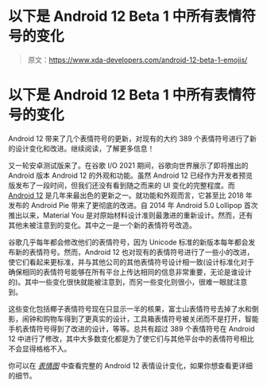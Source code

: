 # 以下是 Android 12 Beta 1 中所有表情符号的变化

> 原文：<https://www.xda-developers.com/android-12-beta-1-emojis/>

# 以下是 Android 12 Beta 1 中所有表情符号的变化

Android 12 带来了几个表情符号的更新，对现有的大约 389 个表情符号进行了新的设计变化和改进。继续阅读，了解更多信息！

又一轮安卓测试版来了。在谷歌 I/O 2021 期间，谷歌向世界展示了即将推出的 Android 版本 Android 12 的外观和功能。虽然 Android 12 已经作为开发者预览版发布了一段时间，但我们还没有看到随之而来的 UI 变化的完整程度。而 [Android 12](https://www.xda-developers.com/android-12/) 是几年来最出色的更新之一。就功能和外观而言，它甚至比 2018 年发布的 Android Pie 带来了更彻底的改进。自 2014 年 Android 5.0 Lollipop 首次推出以来，Material You 是对原始材料设计准则最激进的重新设计。然而，还有其他未被注意到的变化。其中之一是一个新的表情符号改造。

谷歌几乎每年都会修改他们的表情符号，因为 Unicode 标准的新版本每年都会发布新的表情符号。然而，Android 12 也对现有的表情符号进行了一些小的改进，使它们看起来更标准，并与其他公司的其他表情符号设计相一致(设计标准化对于确保相同的表情符号能够在所有平台上传达相同的信息非常重要，无论是谁设计的)。其中一些变化很快就能被注意到，而另一些变化则很小，很难一眼就注意到。

这些变化包括椰子表情符号现在只显示一半的核果，富士山表情符号去掉了水和倒影，闹钟和购物车得到了更真实的设计，工具箱表情符号被关闭而不是打开，智能手机表情符号得到了改进的设计，等等。总共有超过 389 个表情符号在 Android 12 中进行了修改，其中大多数变化都是为了使它们与其他平台中的表情符号相比不会显得格格不入。

你可以在 [*表情图*](https://emojigraph.org/blog/389-updated-emoji-designs-android-12-beta-1/) 中查看完整的 Android 12 表情设计变化，如果你想查看更详细的细节。